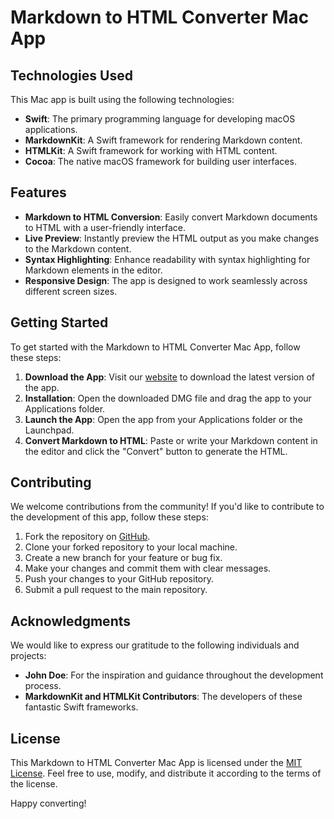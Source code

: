 # Markdown to HTML Converter Mac App

## Technologies Used
This Mac app is built using the following technologies:

- **Swift**: The primary programming language for developing macOS applications.
- **MarkdownKit**: A Swift framework for rendering Markdown content.
- **HTMLKit**: A Swift framework for working with HTML content.
- **Cocoa**: The native macOS framework for building user interfaces.

## Features
- **Markdown to HTML Conversion**: Easily convert Markdown documents to HTML with a user-friendly interface.
- **Live Preview**: Instantly preview the HTML output as you make changes to the Markdown content.
- **Syntax Highlighting**: Enhance readability with syntax highlighting for Markdown elements in the editor.
- **Responsive Design**: The app is designed to work seamlessly across different screen sizes.

## Getting Started
To get started with the Markdown to HTML Converter Mac App, follow these steps:

1. **Download the App**: Visit our [website](https://example.com) to download the latest version of the app.
2. **Installation**: Open the downloaded DMG file and drag the app to your Applications folder.
3. **Launch the App**: Open the app from your Applications folder or the Launchpad.
4. **Convert Markdown to HTML**: Paste or write your Markdown content in the editor and click the "Convert" button to generate the HTML.

## Contributing
We welcome contributions from the community! If you'd like to contribute to the development of this app, follow these steps:

1. Fork the repository on [GitHub](https://github.com/yourusername/markdown-to-html-converter).
2. Clone your forked repository to your local machine.
3. Create a new branch for your feature or bug fix.
4. Make your changes and commit them with clear messages.
5. Push your changes to your GitHub repository.
6. Submit a pull request to the main repository.

## Acknowledgments
We would like to express our gratitude to the following individuals and projects:

- **John Doe**: For the inspiration and guidance throughout the development process.
- **MarkdownKit and HTMLKit Contributors**: The developers of these fantastic Swift frameworks.

## License
This Markdown to HTML Converter Mac App is licensed under the [MIT License](LICENSE). Feel free to use, modify, and distribute it according to the terms of the license.

Happy converting!
